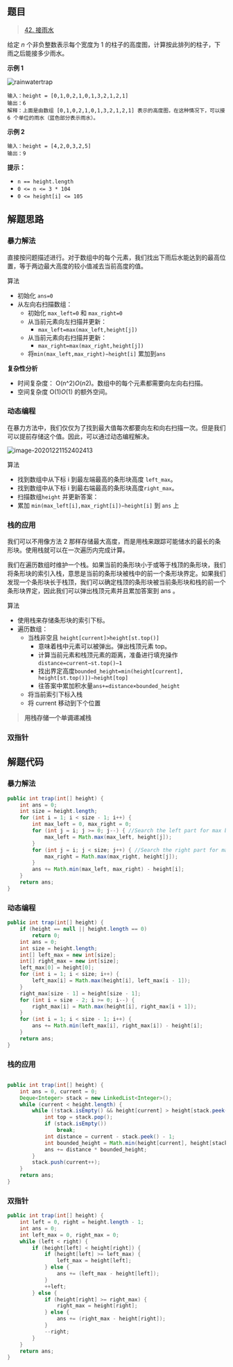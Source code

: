 ## 题目
>[42. 接雨水](https://leetcode-cn.com/problems/trapping-rain-water/)

给定 *n* 个非负整数表示每个宽度为 1 的柱子的高度图，计算按此排列的柱子，下雨之后能接多少雨水。

**示例 1**

![rainwatertrap](https://ning-wang.oss-cn-beijing.aliyuncs.com/blog-imags/rainwatertrap.png)

```text
输入：height = [0,1,0,2,1,0,1,3,2,1,2,1]
输出：6
解释：上面是由数组 [0,1,0,2,1,0,1,3,2,1,2,1] 表示的高度图，在这种情况下，可以接 6 个单位的雨水（蓝色部分表示雨水）。 
```

**示例 2**

```text
输入：height = [4,2,0,3,2,5]
输出：9
```

**提示：**

- `n == height.length`
- `0 <= n <= 3 * 104`
- `0 <= height[i] <= 105`

## 解题思路

### 暴力解法

直接按问题描述进行。对于数组中的每个元素，我们找出下雨后水能达到的最高位置，等于两边最大高度的较小值减去当前高度的值。

算法

* 初始化 `ans=0`
* 从左向右扫描数组：
  * 初始化 `max_left=0` 和 `max_right=0`
  * 从当前元素向左扫描并更新：
    * `max_left=max(max_left,height[j])`
  * 从当前元素向右扫描并更新：
    * `max_right=max(max_right,height[j])`
  * 将`min(max_left,max_right)−height[i]` 累加到`ans`

**复杂性分析**

- 时间复杂度： O(n^2)*O*(*n*2)。数组中的每个元素都需要向左向右扫描。
- 空间复杂度 O(1)*O*(1) 的额外空间。

### 动态编程

在暴力方法中，我们仅仅为了找到最大值每次都要向左和向右扫描一次。但是我们可以提前存储这个值。因此，可以通过动态编程解决。

![image-20201221152402413](https://ning-wang.oss-cn-beijing.aliyuncs.com/blog-imags/image-20201221152402413.png)

算法

* 找到数组中从下标 i 到最左端最高的条形块高度 `left_max`。
* 找到数组中从下标 i 到最右端最高的条形块高度`right_max`。
* 扫描数组`height` 并更新答案：
* 累加 `min(max_left[i],max_right[i])−height[i]` 到 `ans` 上

### 栈的应用

我们可以不用像方法 2 那样存储最大高度，而是用栈来跟踪可能储水的最长的条形块。使用栈就可以在一次遍历内完成计算。

我们在遍历数组时维护一个栈。如果当前的条形块小于或等于栈顶的条形块，我们将条形块的索引入栈，意思是当前的条形块被栈中的前一个条形块界定。如果我们发现一个条形块长于栈顶，我们可以确定栈顶的条形块被当前条形块和栈的前一个条形块界定，因此我们可以弹出栈顶元素并且累加答案到 ans 。

算法

* 使用栈来存储条形块的索引下标。
* 遍历数组：
  * 当栈非空且 `height[current]>height[st.top()]`
    * 意味着栈中元素可以被弹出。弹出栈顶元素 top。
    * 计算当前元素和栈顶元素的距离，准备进行填充操作 `distance=current−st.top()−1`
    * 找出界定高度`bounded_height=min(height[current], height[st.top()])−height[top]`
    * 往答案中累加积水量`ans+=distance×bounded_height`
  * 将当前索引下标入栈
  * 将 current 移动到下个位置

> **用栈存储一个单调递减栈**

### 双指针



## 解题代码

###  暴力解法

```java
public int trap(int[] height) {
    int ans = 0;
    int size = height.length;
    for (int i = 1; i < size - 1; i++) {
        int max_left = 0, max_right = 0;
        for (int j = i; j >= 0; j--) { //Search the left part for max bar size
            max_left = Math.max(max_left, height[j]);
        }
        for (int j = i; j < size; j++) { //Search the right part for max bar size
            max_right = Math.max(max_right, height[j]);
        }
        ans += Math.min(max_left, max_right) - height[i];
    }
    return ans;
}
```

### 动态编程

```java
public int trap(int[] height) {
    if (height == null || height.length == 0)
        return 0;
    int ans = 0;
    int size = height.length;
    int[] left_max = new int[size];
    int[] right_max = new int[size];
    left_max[0] = height[0];
    for (int i = 1; i < size; i++) {
        left_max[i] = Math.max(height[i], left_max[i - 1]);
    }
    right_max[size - 1] = height[size - 1];
    for (int i = size - 2; i >= 0; i--) {
        right_max[i] = Math.max(height[i], right_max[i + 1]);
    }
    for (int i = 1; i < size - 1; i++) {
        ans += Math.min(left_max[i], right_max[i]) - height[i];
    }
    return ans;
}
```

### 栈的应用

```java

public int trap(int[] height) {
    int ans = 0, current = 0;
    Deque<Integer> stack = new LinkedList<Integer>();
    while (current < height.length) {
        while (!stack.isEmpty() && height[current] > height[stack.peek()]) {
            int top = stack.pop();
            if (stack.isEmpty())
                break;
            int distance = current - stack.peek() - 1;
            int bounded_height = Math.min(height[current], height[stack.peek()]) - height[top];
            ans += distance * bounded_height;
        }
        stack.push(current++);
    }
    return ans;
}
```

### 双指针

```java
public int trap(int[] height) {
    int left = 0, right = height.length - 1;
    int ans = 0;
    int left_max = 0, right_max = 0;
    while (left < right) {
        if (height[left] < height[right]) {
            if (height[left] >= left_max) {
                left_max = height[left];
            } else {
                ans += (left_max - height[left]);
            }
            ++left;
        } else {
            if (height[right] >= right_max) {
                right_max = height[right];
            } else {
                ans += (right_max - height[right]);
            }
            --right;
        }
    }
    return ans;
}

```

